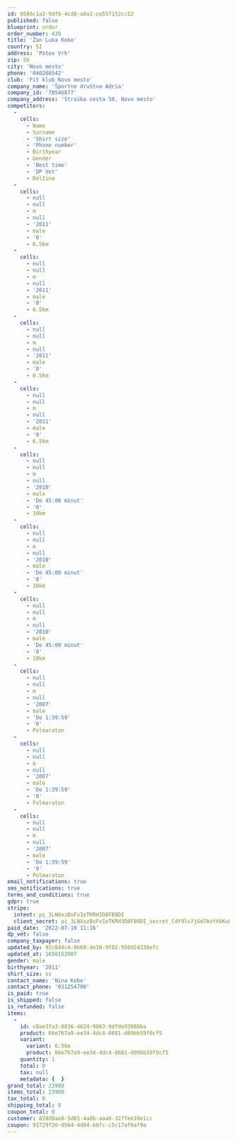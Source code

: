 ```yaml
---
id: 0586c1a2-9df6-4cd8-a8a1-ce557152cc52
published: false
blueprint: order
order_number: 439
title: 'Žan Luka Kobe'
country: SI
address: 'Potov Vrh'
zip: 5b
city: 'Novo mesto'
phone: '040268542'
club: 'Fit klub Novo mesto'
company_name: 'Športno društvo Adria'
company_id: '78546877'
company_address: 'Straška cesta 50, Novo mesto'
competitors:
  -
    cells:
      - Name
      - Surname
      - 'Shirt size'
      - 'Phone number'
      - Birthyear
      - Gender
      - 'Best time'
      - 'DP Vet'
      - Dolžina
  -
    cells:
      - null
      - null
      - m
      - null
      - '2011'
      - male
      - '0'
      - 6.5km
  -
    cells:
      - null
      - null
      - m
      - null
      - '2011'
      - male
      - '0'
      - 6.5km
  -
    cells:
      - null
      - null
      - m
      - null
      - '2011'
      - male
      - '0'
      - 6.5km
  -
    cells:
      - null
      - null
      - m
      - null
      - '2011'
      - male
      - '0'
      - 6.5km
  -
    cells:
      - null
      - null
      - m
      - null
      - '2010'
      - male
      - 'Do 45:00 minut'
      - '0'
      - 10km
  -
    cells:
      - null
      - null
      - m
      - null
      - '2010'
      - male
      - 'Do 45:00 minut'
      - '0'
      - 10km
  -
    cells:
      - null
      - null
      - m
      - null
      - '2010'
      - male
      - 'Do 45:00 minut'
      - '0'
      - 10km
  -
    cells:
      - null
      - null
      - m
      - null
      - '2007'
      - male
      - 'Do 1:39:59'
      - '0'
      - Polmaraton
  -
    cells:
      - null
      - null
      - m
      - null
      - '2007'
      - male
      - 'Do 1:39:59'
      - '0'
      - Polmaraton
  -
    cells:
      - null
      - null
      - m
      - null
      - '2007'
      - male
      - 'Do 1:39:59'
      - '0'
      - Polmaraton
email_notifications: true
sms_notifications: true
terms_and_conditions: true
gdpr: true
stripe:
  intent: pi_3LNXxzBuFvIeTKRH3D8FB9DI
  client_secret: pi_3LNXxzBuFvIeTKRH3D8FB9DI_secret_CdY9lv7jGd7AsYX6Ku8cowp0v
paid_date: '2022-07-18 11:16'
dp_vet: false
company_taxpayer: false
updated_by: 92c844c4-0b68-4e10-9f82-950d24236efc
updated_at: 1658152007
gender: male
birthyear: '2011'
shirt_size: xs
contact_name: 'Nina Kobe'
contact_phone: '031254700'
is_paid: true
is_shipped: false
is_refunded: false
items:
  -
    id: c8ae3fa3-0836-4624-9863-9dfde93088ba
    product: 66e767a9-ee34-4dc4-8681-d09bb59f0cf5
    variant:
      variant: 6.5km
      product: 66e767a9-ee34-4dc4-8681-d09bb59f0cf5
    quantity: 1
    total: 0
    tax: null
    metadata: {  }
grand_total: 23900
items_total: 23900
tax_total: 0
shipping_total: 0
coupon_total: 0
customer: 828d8ae8-5d65-4a8b-aaa6-327fee39e1cc
coupon: 91729f20-0564-4d04-b6fc-c5c17af6af9a
---
```

